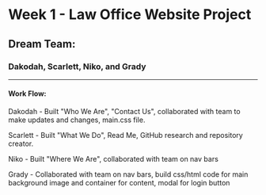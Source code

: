 # Week 1 - Law Office Website Project

## Dream Team:

### Dakodah, Scarlett, Niko, and Grady

---
#### Work Flow:

  Dakodah - Built "Who We Are", "Contact Us", collaborated with team to make updates and changes, main.css file.


  Scarlett - Built "What We Do", Read Me, GitHub research and repository creator.


  Niko - Built "Where We Are", collaborated with team on nav bars


  Grady - Collaborated with team on nav bars, build css/html code for main background image and container for content, modal for login button
